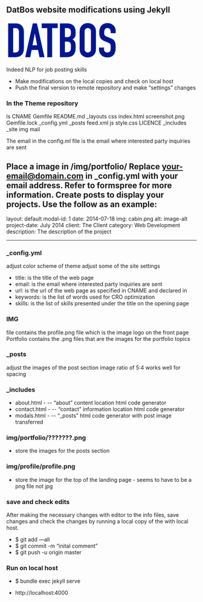## DatBos website modifications using Jekyll

![Datbos logo](logo.png)

Indeed NLP for job posting skills
- Make modifications on the local copies and check on local host
- Push the final version to remote repository and make “settings” changes

### In the Theme repository
ls
CNAME  Gemfile	README.md 	_layouts	css		   index.html	screenshot.png
Gemfile.lock	 _config.yml	_posts		feed.xml js		     style.css
LICENCE		    _includes	   _site		  img		   mail

The email in the config.ml file is the email where interested party inquiries are sent 

Place a image in /img/portfolio/
Replace your-email@domain.com in _config.yml with your email address. Refer to formspree for more information.
Create posts to display your projects. Use the follow as an example:
---
layout: default
modal-id: 1
date: 2014-07-18
img: cabin.png
alt: image-alt
project-date: July 2014
client: The Client
category: Web Development
description: The description of the project

---

### _config.yml
adjust color scheme of theme
adjust some of the site settings
-	title:      is the title of the web page
-	email:      is the email where interested party inquiries are sent
-	url:        is the url of the web page as specified in CNAME and declared in 
-	keywords:   is the list of words used for CRO optimization
-	skills:     is the list of skills presented under the title on the opening page

### IMG 
file contains the profile.png file which is the image logo on the front page
Portfolio contains the .png files that are the images for the portfolio topics

### _posts
adjust the images of the post section
	image ratio of 5:4 works well for spacing

### _includes   
- about.html - 
-- “about” content location html code generator
- contact.html -
-- “contact” information location html code generator
- modals.html - 
-- “_posts” html code generator with post image transferred


### img/portfolio/???????.png 
- store the images for the posts section

### img/profile/profile.png
- store the image for the top of the landing page - seems to have to be a png file not jpg

### save and check edits
After making the necessary changes with editor to the info files, save changes and check the changes by running a local copy of the with local host.
- $ git add —all
- $ git commit -m “inital comment”
- $ git push -u origin master

### Run on local host
- $ bundle exec jekyll serve

- http://localhost:4000
